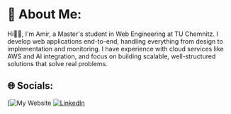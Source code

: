 # 💫 About Me:

Hi👋🏻, I'm Amir, a Master's student in Web Engineering at TU Chemnitz. I develop web applications end-to-end, handling everything from design to implementation and monitoring. I have experience with cloud services like AWS and AI integration, and focus on building scalable, well-structured solutions that solve real problems.

## 🌐 Socials:
[![My Website](https://amir-khamseh.com)
[![LinkedIn](https://img.shields.io/badge/LinkedIn-%230077B5.svg?logo=linkedin&logoColor=white)](https://linkedin.com/in/amirali-khamseh)







